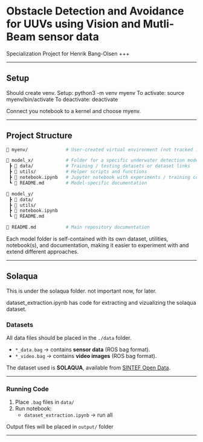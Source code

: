 # Obstacle Detection and Avoidance for UUVs using Vision and Mutli-Beam sensor data

Specialization Project for Henrik Bang-Olsen +++

---

## Setup

Should create venv. 
Setup: python3 -m venv myenv
To activate: source myenv/bin/activate 
To deactivate: deactivate

Connect you notebook to a kernel and choose myenv. 

---

## Project Structure

```bash
📂 myenv/              # User-created virtual environment (not tracked in git)

📂 model_x/            # Folder for a specific underwater detection model
 ┣ 📂 data/            # Training / testing datasets or dataset links
 ┣ 📂 utils/           # Helper scripts and functions
 ┣ 📓 notebook.ipynb   # Jupyter notebook with experiments / training code
 ┗ 📄 README.md        # Model-specific documentation

📂 model_y/
 ┣ 📂 data/
 ┣ 📂 utils/
 ┣ 📓 notebook.ipynb
 ┗ 📄 README.md

📄 README.md           # Main repository documentation
```
Each model folder is self-contained with its own dataset, utilities, notebook(s), and documentation, making it easier to experiment with and extend different approaches.

---
## Solaqua

This is under the solaqua folder. not important now, for later.

dataset_extraction.ipynb has code for extracting and vizualizing the solaqua dataset. 

### Datasets

All data files should be placed in the `./data` folder.

- `*_data.bag` → contains **sensor data** (ROS bag format).
- `*_video.bag` → contains **video images** (ROS bag format).

The dataset used is **SOLAQUA**, available from [SINTEF Open Data](https://data.sintef.no/feature/fe-a8f86232-5107-495e-a3dd-a86460eebef6).

---

### Running Code

1. Place `.bag` files in `data/`
2. Run notebook:
   - `dataset_extraction.ipynb` → run all

Output files will be placed in `output/` folder

---
